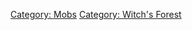 [Category: Mobs](Category:_Mobs "wikilink") [Category: Witch's
Forest](Category:_Witch's_Forest "wikilink")
